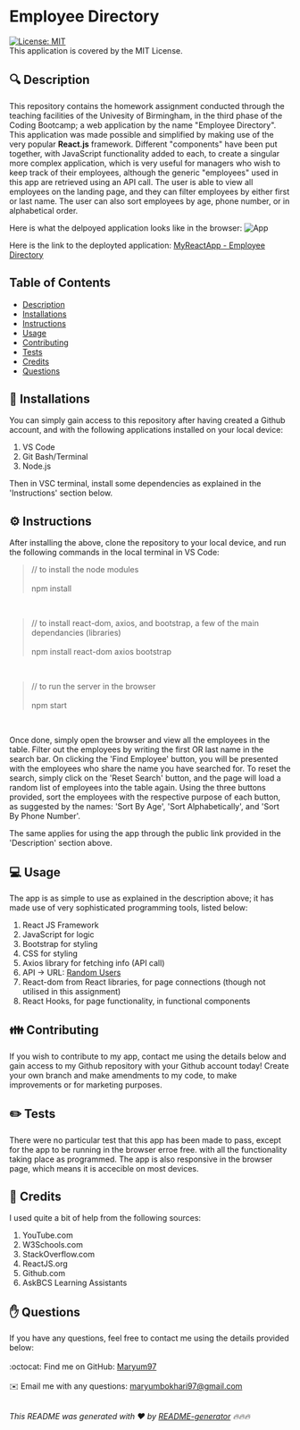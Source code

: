 <h1 style="align: center;">Employee Directory</h1>

[![License: MIT](https://img.shields.io/badge/License-MIT-yellow.svg)](https://opensource.org/licenses/MIT)
<br />
This application is covered by the MIT License.

## 🔍 Description
This repository contains the homework assignment conducted through the teaching facilities of the Univesity of Birmingham, in the third phase of the Coding Bootcamp; a web application by the name "Employee Directory". This application was made possible and simplified by making use of the very popular <b>React.js</b> framework. Different "components" have been put together, with JavaScript functionality added to each, to create a singular more complex application, which is very useful for managers who wish to keep track of their employees, although the generic "employees" used in this app are retrieved using an API call. The user is able to view all employees on the landing page, and they can filter employees by either first or last name. The user can also sort employees by age, phone number, or in alphabetical order.

Here is what the delpoyed application looks like in the browser:
![App](https://user-images.githubusercontent.com/73832871/117571776-d85ebd00-b0c7-11eb-8f04-bf826b0ce832.png)
<br>

Here is the link to the deployted application:
<a href="https://maryum97.github.io/Employee-Directory-2021/">MyReactApp - Employee Directory</a>

## Table of Contents
- [Description](#description)
- [Installations](#installations)
- [Instructions](#instructions)
- [Usage](#usage)
- [Contributing](#contributing)
- [Tests](#tests)
- [Credits](#credits)
- [Questions](#questions)

## 💾 Installations
You can simply gain access to this repository after having created a Github account, and with the following applications installed on your local device:

1. VS Code
2. Git Bash/Terminal
3. Node.js

Then in VSC terminal, install some dependencies as explained in the 'Instructions' section below.

## ⚙️ Instructions
After installing the above, clone the repository to your local device, and run the following commands in the local terminal in VS Code:

> // to install the node modules
<br></br>
> npm install

<br>

> // to install react-dom, axios, and bootstrap, a few of the main dependancies (libraries)
<br></br>
> npm install react-dom axios bootstrap

<br>

> // to run the server in the browser 
<br></br>
> npm start

<br>

Once done, simply open the browser and view all the employees in the table. Filter out the employees by writing the first OR last name in the search bar. On clicking the 'Find Employee' button, you will be presented with the employees who share the name you have searched for. To reset the search, simply click on the 'Reset Search' button, and the page will load a random list of employees into the table again. Using the three buttons provided, sort the employees with the respective purpose of each button, as suggested by the names: 'Sort By Age', 'Sort Alphabetically', and 'Sort By Phone Number'.

The same applies for using the app through the public link provided in the 'Description' section above.

## 💻 Usage
The app is as simple to use as explained in the description above; it has made use of very sophisticated programming tools, listed below:

1. React JS Framework
2. JavaScript for logic
3. Bootstrap for styling
4. CSS for styling
5. Axios library for fetching info (API call)
6. API -> URL: <a href="https://randomuser.me/api/?">Random Users</a>
7. React-dom from React libraries, for page connections (though not utilised in this assignment)
8. React Hooks, for page functionality, in functional components

## 👪 Contributing
If you wish to contribute to my app, contact me using the details below and gain access to my Github repository with your Github account today! Create your own branch and make amendments to my code, to make improvements or for marketing purposes.

## ✏️ Tests
There were no particular test that this app has been made to pass, except for the app to be running in the browser erroe free. with all the functionality taking place as programmed. The app is also responsive in the browser page, which means it is accecible on most devices.

## 💐 Credits
I used quite a bit of help from the following sources:
1. YouTube.com
2. W3Schools.com
3. StackOverflow.com
4. ReactJS.org
5. Github.com
6. AskBCS Learning Assistants

## ✋ Questions
If you have any questions, feel free to contact me using the details provided below:<br />
<br />
:octocat: Find me on GitHub: [Maryum97](https://github.com/Maryum97)<br />
<br />
✉️ Email me with any questions: maryumbokhari97@gmail.com<br /><br />

_This README was generated with ❤️ by [README-generator](https://github.com/jpd61/README-generator) 🔥🔥🔥_